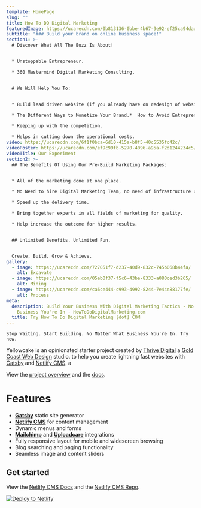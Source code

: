```yaml
---
template: HomePage
slug: ""
title: How To DO Digital Marketing
featuredImage: https://ucarecdn.com/0b813136-0bbe-4b67-9e92-ef25ca94dad7/
subtitle: "### Build your brand on online business space!"
section1: >-
  # Discover What All The Buzz Is About!


  * Unstoppable Entrepreneur. 

  * 360 Mastermind Digital Marketing Consulting.


  # We Will Help You To:


  * Build lead driven website (if you already have on redesign of website).   

  * The Different Ways to Monetize Your Brand.*  How to Avoid Entrepreneurial Burnout.  

  * Keeping up with the competition.

  * Helps in cutting down the operational costs.
video: https://ucarecdn.com/6f1f0bca-6d10-415a-b8f5-40c5535fc42c/
videoPoster: https://ucarecdn.com/ef9c99fb-5270-4096-a95a-f2d1244234c5/
videoTitle: Our Experiment
section2: >-
  ## The Benefits Of Using Our Pre-Build Marketing Packages:


  * All of the marketing done at one place.

  * No Need to hire Digital Marketing Team, no need of infrastructure ultimately brings your operational cost down.

  * Speed up the delivery time.

  * Bring together experts in all fields of marketing for quality.

  * Help increase the outcome for higher results.


  ## Unlimited Benefits. Unlimited Fun.


  Create, Build, Grow & Achieve.
gallery:
  - image: https://ucarecdn.com/727051f7-d237-40d9-832c-745b068b44fa/
    alt: Excavate
  - image: https://ucarecdn.com/05eb0f37-f5c6-43be-8333-a080ced3b265/
    alt: Mining
  - image: https://ucarecdn.com/ca6ce444-c993-4992-8244-7e44e88177fe/
    alt: Process
meta:
  description: Build Your Business With Digital Marketing Tactics - No Matter What
    Business You're In - HowToDoDigitalMarketing.com
  title: Try How To Do Digital Marketing [dot] COM
---
```


```
Stop Waiting. Start Building. No Matter What Business You're In. Try now.
```

Yellowcake is an opinionated starter project created by [Thrive Digital](https://thriveweb.com.au/) a [Gold Coast Web Design](https://thriveweb.com.au/) studio. to help you create lightning fast websites with [Gatsby](https://gatsbyjs.org) and [Netlify CMS](https://netlifycms.org). a

View the [project overview](https://thriveweb.com.au/the-lab/yellowcake-gatsby-react-js-starter-project/) and the [docs](https://github.com/thriveweb/yellowcake/blob/master/README.md).

# Features

- **[Gatsby](https://gatsbyjs.org)** static site generator
- **[Netlify CMS](https://github.com/netlify/netlify-cms)** for content management
- Dynamic menus and forms
- **[Mailchimp](http://mailchimp.com)** and **[Uploadcare](https://uploadcare.com)** integrations
- Fully responsive layout for mobile and widescreen browsing
- Blog searching and paging functionality
- Seamless image and content sliders

## Get started

View the [Netlify CMS Docs](https://www.netlifycms.org/docs/) and the [Netlify CMS Repo](https://github.com/netlify/netlify-cms).

[![Deploy to Netlify](https://www.netlify.com/img/deploy/button.svg)](https://app.netlify.com/start/deploy?repository=https://github.com/thriveweb/yellowcake&stack=cms)
